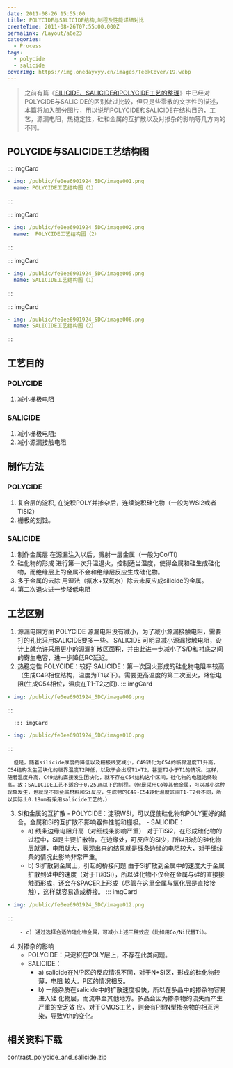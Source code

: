 ```yaml
---
date: 2011-08-26 15:55:00
title: POLYCIDE与SALICIDE结构,制程及性能详细对比
createTime: 2011-08-26T07:55:00.000Z
permalink: /Layout/a6e23
categories:
  - Process
tags:
  - polycide
  - salicide
coverImg: https://img.onedayxyy.cn/images/TeekCover/19.webp
---
```


>之前有篇《[SILICIDE、SALICIDE和POLYCIDE工艺的整理](http://www.chiplayout.net/silicide-salicide-polycide-different.html "Silicide、Salicide和Polycide 工艺的整理")》中已经对POLYCIDE与SALICIDE的区别做过比较，但只是些零散的文字性的描述，本篇将加入部分图片，用以说明POLYCIDE和SALICIDE在结构目的，工艺，源漏电阻，热稳定性，硅和金属的互扩散以及对掺杂的影响等几方向的不同。 
## **POLYCIDE与SALICIDE工艺结构图** 
::: imgCard
```yaml
- img: /public/fe0ee6901924_5DC/image001.png
  name: POLYCIDE工艺结构图（1）
```
:::

::: imgCard
```yaml
- img: /public/fe0ee6901924_5DC/image002.png
  name:  POLYCIDE工艺结构图（2）
```
:::

::: imgCard
```yaml
- img: /public/fe0ee6901924_5DC/image005.png
  name: SALICIDE工艺结构图（1）
```
:::

::: imgCard
```yaml
- img: /public/fe0ee6901924_5DC/image006.png
  name: SALICIDE工艺结构图（2）
```
:::


##  工艺目的
### POLYCIDE 

  1. 减小栅极电阻

### SALICIDE 
  1. 减小栅极电阻;
  2. 减小源漏接触电阻

## 制作方法
### POLYCIDE 

  1. 复合层的淀积, 在淀积POLY并掺杂后，连续淀积硅化物（一般为WSi2或者TiSi2）
  2. 栅极的刻蚀。

### SALICIDE 
  1. 制作金属层 在源漏注入以后，溅射一层金属（一般为Co/Ti）
  2. 硅化物的形成 进行第一次升温退火，控制适当温度，使得金属和硅生成硅化物，而绝缘层上的金属不会和绝缘层反应生成硅化物。
  3. 多于金属的去除 用湿法（氨水+双氧水）除去未反应成silicide的金属。
  4. 第二次退火进一步降低电阻

## 工艺区别

  1. 源漏电阻方面 POLYCIDE 源漏电阻没有减小，为了减小源漏接触电阻，需要打的孔比采用SALICIDE要多一些。 SALICIDE 可明显减小源漏接触电阻，设计上就允许采用更小的源漏扩散区面积，并由此进一步减小了S/D和衬底之间的寄生电容，进一步降低RC延迟。
  2. 热稳定性 POLYCIDE：较好 SALICIDE：第一次回火形成的硅化物电阻率较高（生成C49相位结构，温度为T1以下）。需要更高温度的第二次回火，降低电阻(生成C54相位，温度在T1-T2之间).
	  ::: imgCard
```yaml
- img: /public/fe0ee6901924_5DC/image009.png
```
:::

	  ::: imgCard
```yaml
- img: /public/fe0ee6901924_5DC/image010.png
```
:::

	  但是，随着silicide厚度的降低以及栅极线宽减小，C49转化为C54的临界温度T1升高，C54结构发生团块化的临界温度T2降低，以致于会出现T1=T2，甚至T2小于T1的情况。这样，随着温度升高，C49结构直接发生团块化，就不存在C54结构这个区间，硅化物的电阻始终较高。故：SALICIDE工艺不适合于0.25um以下的制程。（但是采用Co等其他金属，可以减小这种现象发生，也就是不同金属材料和Si反应，生成物的C49-C54转化温度区间T1-T2会不同，所以实际上0.18um有采用salicide工艺的。）
  3. Si和金属的互扩散 
	- POLYCIDE：淀积WSi，可以促使硅化物和POLY更好的结合。金属和Si的互扩散不影响器件性能和栅极。 
	- SALICIDE： 
		- a) 线条边缘电阻升高（对细线条影响严重） 对于TiSi2，在形成硅化物的过程中，Si是主要扩散物，在边缘处，可反应的Si少，所以形成的硅化物层就薄，电阻就大，表现出来的结果就是线条边缘的电阻较大，对于细线条的情况此影响非常严重。
		- b) Si扩散到金属上，引起的桥接问题 由于Si扩散到金属中的速度大于金属扩散到硅中的速度（对于Ti和Si），所以硅化物不仅会在金属与硅的直接接触面形成，还会在SPACER上形成（尽管在这里金属与氧化层是直接接触），这样就容易造成桥接。 
	  ::: imgCard
```yaml
- img: /public/fe0ee6901924_5DC/image012.png
```
:::

		- c) 通过选择合适的硅化物金属，可减小上述三种效应（比如用Co/Ni代替Ti）。
  4. 对掺杂的影响 
	  - POLYCIDE：只淀积在POLY层上，不存在此类问题。 
	  - SALICIDE： 
		  - a) salicide在N/P区的反应情况不同，对于N+Si区，形成的硅化物较薄，电阻 较大。P区的情况相反。 
		  - b) 一般杂质在salicide中的扩散速度极快，所以在多晶中的掺杂物容易进入硅 化物层，而流串至其他地方。多晶会因为掺杂物的流失而产生严重的空乏效 应。对于CMOS工艺，则会有P型N型掺杂物的相互污染，导致Vth的变化。

##  相关资料下载
contrast_polycide_and_salicide.zip
